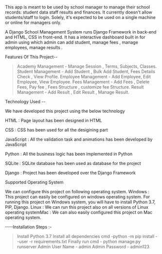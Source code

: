 This app is meant to be used by school manager to manage their school records: 
student data staff results and finances. It currently doesn't allow students/staff to login. 
Solely, it's expected to be used on a single machine or online for managers only.

A Django School Management System  runs Django Framework in back-end and HTML, CSS in front-end.
It has a interactive dashboard built in for admin using which admin can add student, manage fees , manage employees, manage results .


Features Of This Project--

>Academy Management - Manage Session , Terms, Subjects, Classes.
>Student Management -  Add Student , Bulk Add Student,  Fees Details Check , View Profile.
>Employee Management - Add Employee, Edit Employee, View Employee.
>Fees Management -  Add Fees , Delete Fees, Pay fee , Fees Structure , customize fee Structure.
>Result Management -  Add Result , Edit Result , Manage Result.


Technology Used --

We have developed this project using the below technology

HTML : Page layout has been designed in HTML

CSS : CSS has been used for all the desigining part

JavaScript : All the validation task and animations has been developed by JavaScript

Python : All the business logic has been implemented in Python

SQLite : SQLite database has been used as database for the project

Django : Project has been developed over the Django Framework

Supported Operating System

We can configure this project on following operating system.
Windows : This project can easily be configured on windows operating system. For running this project on Windows system, you will have to install
Python 3.7, PIP, Django.
Linux : We can run this project also on all versions of Linux operating systemMac : We can also easily configured this project on Mac operating system.

----Installation Steps :-

>Install Python 3.7
>Install all dependencies cmd -python -m pip install --user -r requirements.txt
>Finally run cmd - python manage.py runserver
>Admin User Name - admin
>Admin Password - admin123
